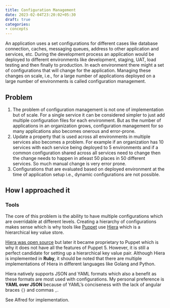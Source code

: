 ```yaml
---
title: Configuration Management
date: 2023-02-04T23:20:02+05:30
draft: true
categories:
- concepts
---
```


An application uses a set configurations for different cases like database connection, caches, messaging queues, address to other application and services, etc.
During the development process an application would be deployed to different environments like development, staging, UAT, load testing and then finally to production.
In each environment there might a set of configurations that will change for the application. Managing these changes on scale, i.e., for a large number of applications deployed on a large number of environments is called configuration management.

## Problem
1. The problem of configuration management is not one of implementation but of scale. For a single service it can be considered simpler to just add multiple configuration files for each environment. But as the number of applications in an organization grows, configuration management for so many applications also becomes onerous and error-prone.
2. Update a property that is used across all environments in multiple services also becomes a problem. For example if an organization has 10 services with each service being deployed to 5 environments and if a common configuration shared across all services need to change then the change needs to happen in atleast 50 places in 50 different services. So much manual change is very error prone.
3. Configurations that are evaluated based on deployed environment at the time of application setup i.e., dynamic configurations are not possible.


## How I approached it
### Tools

The core of this problem is the ability to have multiple configurations which are overridable at different levels. Creating a hierarchy of configurations makes sense which is why tools like [Puppet](https://www.puppet.com) use [Hiera](https://www.puppet.com/docs/puppet/7/hiera_intro.html#hiera_intro) which is a hierarchical key value store.

[Hiera was open source](https://github.com/puppetlabs/hiera) but later it became proprietary to Puppet which is why it does not have all the features of Puppet 5. However, it is still a perfect candidate for setting up a hierarchical key value pair. Although Hiera is implemented in **Ruby**, it should be noted that there are multiple implementations of Hiera in different languages like Golang and Python.

Hiera natively supports JSON and YAML formats which also a benefit as these formats are most used with configurations. My personal preference is **YAML over JSON** because of YAML’s conciseness with the lack of angular braces `{}` and commas `,`.

See Alfred for implementation.
